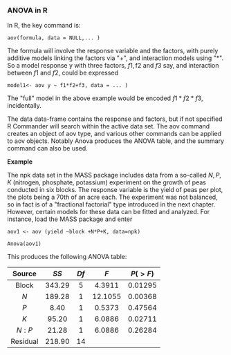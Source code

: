 
### ANOVA in R

In $\mathrm{R}$, the key command is:

    aov(formula, data = NULL,... )

The formula will involve the response variable and the factors, with purely additive models linking the factors via "+", and interaction models using "*". So a model response y with three factors, $f 1, \mathrm{f} 2$ and $f 3$ say, and interaction between $f 1$ and $f 2$, could be expressed

    model1<- aov y ~ f1*f2+f3, data = ... )

The "full" model in the above example would be encoded $f 1 * f 2 * f 3$, incidentally.

The data data-frame contains the response and factors, but if not specified $\mathrm{R}$ Commander will search within the active data set. The aov command creates an object of aov type, and various other commands can be applied to aov objects. Notably Anova produces the ANOVA table, and the summary command can also be used.

**Example** 

The npk data set in the MASS package includes data from a so-called $N, P, K$ (nitrogen, phosphate, potassium) experiment on the growth of peas conducted in six blocks. The response variable is the yield of peas per plot, the plots being a 70th of an acre each. The experiment was not balanced, so in fact is of a "fractional factorial" type introduced in the next chapter. However, certain models for these data can be fitted and analyzed. For instance, load the MASS package and enter

    aov1 <- aov (yield ~block +N*P+K, data=npk)

    Anova(aov1)

This produces the following ANOVA table:

| Source | $S S$ | $D f$ | $F$ | $P(>F)$ |
| :---: | :---: | :---: | :---: | :---: |
| Block | 343.29 | 5 | 4.3911 | 0.01295 |
| $N$ | 189.28 | 1 | 12.1055 | 0.00368 |
| $P$ | 8.40 | 1 | 0.5373 | 0.47564 |
| $K$ | 95.20 | 1 | 6.0886 | 0.02711 |
| $N: P$ | 21.28 | 1 | 6.0886 | 0.26284 |
| Residual | 218.90 | 14 |  |  |


